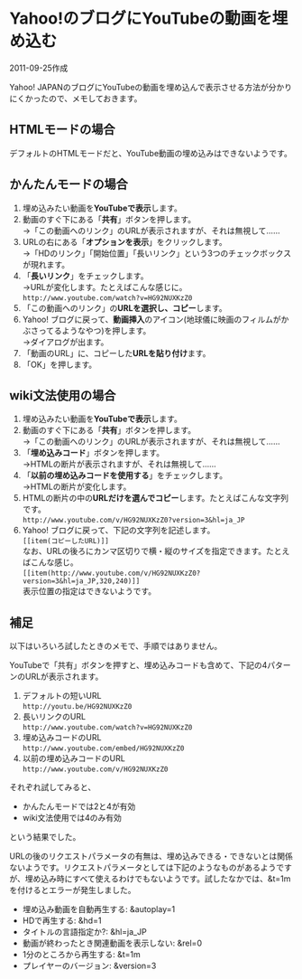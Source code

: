 # Yahoo!のブログにYouTubeの動画を埋め込む

2011-09-25作成

Yahoo! JAPANのブログにYouTubeの動画を埋め込んで表示させる方法が分かりにくかったので、メモしておきます。

## HTMLモードの場合

デフォルトのHTMLモードだと、YouTube動画の埋め込みはできないようです。

## かんたんモードの場合

1. 埋め込みたい動画を**YouTubeで表示**します。
1. 動画のすぐ下にある「**共有**」ボタンを押します。  
   →「この動画へのリンク」のURLが表示されますが、それは無視して……
1. URLの右にある「**オプションを表示**」をクリックします。  
   →「HDのリンク」「開始位置」「長いリンク」という3つのチェックボックスが現れます。
1. 「**長いリンク**」をチェックします。  
   →URLが変化します。たとえばこんな感じに。  
   `http://www.youtube.com/watch?v=HG92NUXKzZ0`
1. 「この動画へのリンク」の**URLを選択し、コピー**します。
1. Yahoo! ブログに戻って、**動画挿入**のアイコン(地球儀に映画のフィルムがかぶさってるようなやつ)を押します。  
   →ダイアログが出ます。
1. 「動画のURL」に、コピーした**URLを貼り付け**ます。
1. 「OK」を押します。

## wiki文法使用の場合

1. 埋め込みたい動画を**YouTubeで表示**します。
1. 動画のすぐ下にある「**共有**」ボタンを押します。  
   →「この動画へのリンク」のURLが表示されますが、それは無視して……
1. 「**埋め込みコード**」ボタンを押します。  
   →HTMLの断片が表示されますが、それは無視して……
1. 「**以前の埋め込みコードを使用する**」をチェックします。  
   →HTMLの断片が変化します。
1. HTMLの断片の中の**URLだけを選んでコピー**します。たとえばこんな文字列です。  
   `http://www.youtube.com/v/HG92NUXKzZ0?version=3&hl=ja_JP`
1. Yahoo! ブログに戻って、下記の文字列を記述します。  
   `[[item(コピーしたURL)]]`  
   なお、URLの後ろにカンマ区切りで横・縦のサイズを指定できます。たとえばこんな感じ。  
   `[[item(http://www.youtube.com/v/HG92NUXKzZ0?version=3&hl=ja_JP,320,240)]]`  
   表示位置の指定はできないようです。

## 補足

以下はいろいろ試したときのメモで、手順ではありません。

YouTubeで「共有」ボタンを押すと、埋め込みコードも含めて、下記の4パターンのURLが表示されます。

1. デフォルトの短いURL  
   `http://youtu.be/HG92NUXKzZ0`
1. 長いリンクのURL  
   `http://www.youtube.com/watch?v=HG92NUXKzZ0`
1. 埋め込みコードのURL  
   `http://www.youtube.com/embed/HG92NUXKzZ0`
1. 以前の埋め込みコードのURL  
   `http://www.youtube.com/v/HG92NUXKzZ0`

それぞれ試してみると、

- かんたんモードでは2と4が有効
- wiki文法使用では4のみ有効

という結果でした。

URLの後のリクエストパラメータの有無は、埋め込みできる・できないとは関係ないようです。リクエストパラメータとしては下記のようなものがあるようですが、埋め込み時にすべて使えるわけでもないようです。試したなかでは、&t=1mを付けるとエラーが発生しました。

- 埋め込み動画を自動再生する: &autoplay=1
- HDで再生する: &hd=1
- タイトルの言語指定か?: &hl=ja_JP
- 動画が終わったとき関連動画を表示しない: &rel=0
- 1分のところから再生する: &t=1m
- プレイヤーのバージョン: &version=3
